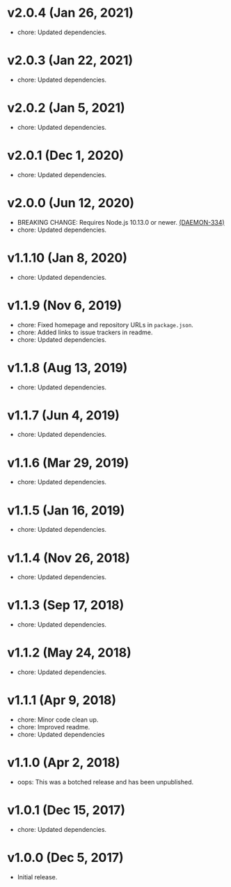 # v2.0.4 (Jan 26, 2021)

 * chore: Updated dependencies.

# v2.0.3 (Jan 22, 2021)

 * chore: Updated dependencies.

# v2.0.2 (Jan 5, 2021)

* chore: Updated dependencies.

# v2.0.1 (Dec 1, 2020)

 * chore: Updated dependencies.

# v2.0.0 (Jun 12, 2020)

 * BREAKING CHANGE: Requires Node.js 10.13.0 or newer.
   [(DAEMON-334)](https://jira.appcelerator.org/browse/DAEMON-334)
 * chore: Updated dependencies.

# v1.1.10 (Jan 8, 2020)

 * chore: Updated dependencies.

# v1.1.9 (Nov 6, 2019)

 * chore: Fixed homepage and repository URLs in `package.json`.
 * chore: Added links to issue trackers in readme.
 * chore: Updated dependencies.

# v1.1.8 (Aug 13, 2019)

 * chore: Updated dependencies.

# v1.1.7 (Jun 4, 2019)

 * chore: Updated dependencies.

# v1.1.6 (Mar 29, 2019)

 * chore: Updated dependencies.

# v1.1.5 (Jan 16, 2019)

 * chore: Updated dependencies.

# v1.1.4 (Nov 26, 2018)

 * chore: Updated dependencies.

# v1.1.3 (Sep 17, 2018)

 * chore: Updated dependencies.

# v1.1.2 (May 24, 2018)

 * chore: Updated dependencies.

# v1.1.1 (Apr 9, 2018)

 * chore: Minor code clean up.
 * chore: Improved readme.
 * chore: Updated dependencies

# v1.1.0 (Apr 2, 2018)

 * oops: This was a botched release and has been unpublished.

# v1.0.1 (Dec 15, 2017)

 * chore: Updated dependencies.

# v1.0.0 (Dec 5, 2017)

 - Initial release.
